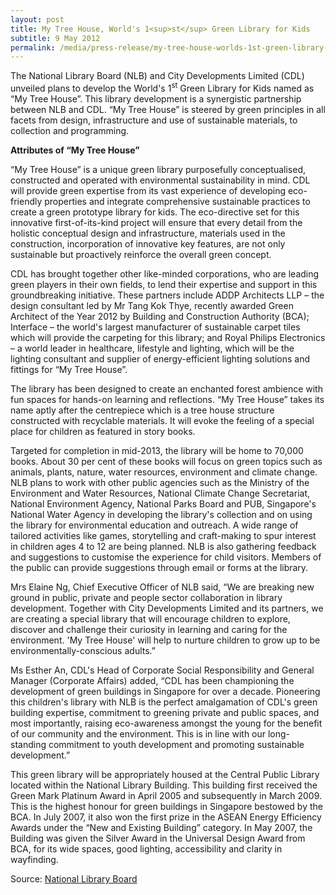 ```yaml
---
layout: post
title: My Tree House, World's 1<sup>st</sup> Green Library for Kids
subtitle: 9 May 2012
permalink: /media/press-release/my-tree-house-worlds-1st-green-library-for-kids
---
```


The National Library Board (NLB) and City Developments Limited (CDL) unveiled plans to develop the World's 1<sup>st</sup> Green Library for Kids named as “My Tree House”. This library development is a synergistic partnership between NLB and CDL. “My Tree House” is steered by green principles in all facets from design, infrastructure and use of sustainable materials, to collection and programming.

**Attributes of “My Tree House”**

“My Tree House” is a unique green library purposefully conceptualised, constructed and operated with environmental sustainability in mind. CDL will provide green expertise from its vast experience of developing eco-friendly properties and integrate comprehensive sustainable practices to create a green prototype library for kids. The eco-directive set for this innovative first-of-its-kind project will ensure that every detail from the holistic conceptual design and infrastructure, materials used in the construction, incorporation of innovative key features, are not only sustainable but proactively reinforce the overall green concept.

CDL has brought together other like-minded corporations, who are leading green players in their own fields, to lend their expertise and support in this groundbreaking initiative. These partners include ADDP Architects LLP – the design consultant led by Mr Tang Kok Thye, recently awarded Green Architect of the Year 2012 by Building and Construction Authority (BCA); Interface – the world's largest manufacturer of sustainable carpet tiles which will provide the carpeting for this library; and Royal Philips Electronics – a world leader in healthcare, lifestyle and lighting, which will be the lighting consultant and supplier of energy-efficient lighting solutions and fittings for “My Tree House”.

The library has been designed to create an enchanted forest ambience with fun spaces for hands-on learning and reflections. “My Tree House” takes its name aptly after the centrepiece which is a tree house structure constructed with recyclable materials. It will evoke the feeling of a special place for children as featured in story books.

Targeted for completion in mid-2013, the library will be home to 70,000 books. About 30 per cent of these books will focus on green topics such as animals, plants, nature, water resources, environment and climate change. NLB plans to work with other public agencies such as the Ministry of the Environment and Water Resources, National Climate Change Secretariat, National Environment Agency, National Parks Board and PUB, Singapore's National Water Agency in developing the library's collection and on using the library for environmental education and outreach. A wide range of tailored activities like games, storytelling and craft-making to spur interest in children ages 4 to 12 are being planned. NLB is also gathering feedback and suggestions to customise the experience for child visitors. Members of the public can provide suggestions through email or forms at the library.

Mrs Elaine Ng, Chief Executive Officer of NLB said, “We are breaking new ground in public, private and people sector collaboration in library development. Together with City Developments Limited and its partners, we are creating a special library that will encourage children to explore, discover and challenge their curiosity in learning and caring for the environment. 'My Tree House' will help to nurture children to grow up to be environmentally-conscious adults.”

Ms Esther An, CDL's Head of Corporate Social Responsibility and General Manager (Corporate Affairs) added, “CDL has been championing the development of green buildings in Singapore for over a decade. Pioneering this children's library with NLB is the perfect amalgamation of CDL's green building expertise, commitment to greening private and public spaces, and most importantly, raising eco-awareness amongst the young for the benefit of our community and the environment. This is in line with our long-standing commitment to youth development and promoting sustainable development.”

This green library will be appropriately housed at the Central Public Library located within the National Library Building. This building first received the Green Mark Platinum Award in April 2005 and subsequently in March 2009. This is the highest honour for green buildings in Singapore bestowed by the BCA. In July 2007, it also won the first prize in the ASEAN Energy Efficiency Awards under the “New and Existing Building” category. In May 2007, the Building was given the Silver Award in the Universal Design Award from BCA, for its wide spaces, good lighting, accessibility and clarity in wayfinding.

Source: [<a href="https://www.nlb.gov.sg/News/tabid/102/articleid/112/category/Media%20Releases/parentId/121/year/2012/Default.aspx" target="_blank">National Library Board</a>](https://www.nlb.gov.sg/News/tabid/102/articleid/112/category/Media%20Releases/parentId/121/year/2012/Default.aspx)
